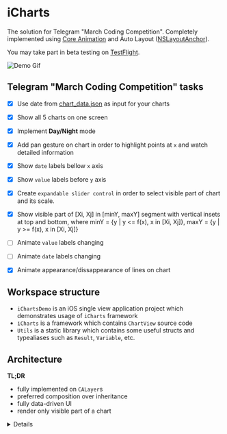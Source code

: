 # iCharts

The solution for Telegram "March Coding Competition".
Completely implemented using [Core Animation](https://developer.apple.com/documentation/quartzcore) and Auto Layout ([NSLayoutAnchor](https://developer.apple.com/documentation/uikit/nslayoutanchor)).

You may take part in beta testing on [TestFlight](https://testflight.apple.com/join/oV32hPvi).

![Demo Gif](https://thumbs.gfycat.com/FlakyHardtofindFly.webp)

## Telegram "March Coding Competition" tasks

- [x] Use date from [chart_data.json](https://github.com/specialfor/iCharts/blob/master/Shared/Resources/chart_data.json) as input for your charts
- [x] Show all 5 charts on one screen
- [x] Implement **Day/Night** mode
- [x] Add pan gesture on chart in order to highlight points at `x` and watch detailed information
- [x] Show `date` labels bellow `x` axis
- [x] Show `value` labels before `y` axis
- [x] Create `expandable slider control` in order to select visible part of chart and its scale.
- [x] Show visible part of [Xi, Xj] in [minY, maxY] segment with vertical insets at top and bottom, where minY = {y | y <= f(x), x in [Xi, Xj]}, maxY = {y | y >= f(x), x in [Xi, Xj]}
- [ ] Animate `value` labels changing
- [ ] Animate `date` labels changing
- [x] Animate appearance/dissappearance of lines on chart


## Workspace structure
- `iChartsDemo` is an iOS single view application project which demonstrates usage of `iCharts` framework
- `iCharts` is a framework which contains `ChartView` source code
- `Utils` is a static library which contains some useful structs and typealiases such as `Result`, `Variable`, etc.


## Architecture

**TL;DR**

- fully implemented on `CALayer`s
- preferred composition over inheritance
- fully data-driven UI
- render only visible part of a chart

<details>
  <summary>Details</summary>
    The implementation of `iCharts` framework is highly motivated by `Core Animaton` `CALayer`s capabilities and classes composition instead of inheritance in order to have flexible, extendable and easy-maintainable code base with SRP principle in the head.

  Also it should be remarked that all parts of UI are data-driven. `Props` is used as a dumb representation of UI state at each point of time. This approach makes possible to implement **[time-traveling debugging](https://github.com/calesce/redux-slider-monitor)** feature in future. 

  **Note:** of course in competition situation with time boundaries it is very hard to find trade offs between speed and quality, that's why some principles of SOLID are violated sometime.


  ### Views & Layers

  - `ChartView` is a core view which is responsible for rendering all chart layers: 
  ![ChartView](https://i.ibb.co/SwVLZvF/Simulator-Screen-Shot-i-Phone-X-2019-03-25-at-13-02-41.png)
  ![Layer Hierarchy of `ChartView`](https://i.ibb.co/2MkdS2q/2019-03-25-12-56-28.jpg)
    - `GridLayer` renders horizontal lines of grid
    - `LineChartLayer` contains `LineLayer`s and `VerticalLineLayer`
      - LineLayer renders line based on `CGPoint` vector (if `VerticalLineLayer` is also appeared, it will also render circle in order to show highlighted point)
      - `VerticalLineLayer` renders vertical line through highlighted points
    - `YLabelsLayer` renders labels above horizontal lines of `GridLayer` (`y` values of each line)
    - `XLabelsLayer` renders labels below `LinearChartLayer` or `x` axis in a nutshell (dates in "MMM dd" format)
  - `PannableChartView` is a subclass of `UIControl` which implements behaviour similar to `UIPanGestureRecognizer`. It tells `ChartView` to show highlighted points and shows `ChartInfoView` with details of the points above chart.
  ![PannableChartView](https://i.ibb.co/Y7XLk5k/Simulator-Screen-Shot-i-Phone-X-2019-03-25-at-13-18-09.png)
  - `ChartScrollView` contains instance of `PannableChartView` and `ExpandableSliderView` which allows user to choose visible part of chart and its scale.
  ![ChartScrollView](https://i.ibb.co/s9jkSWq/Simulator-Screen-Shot-i-Phone-X-2019-03-25-at-13-18-13.png)
  - `DetailedChartView` contains instance of `ChartScrollView` and `UITableView` with names and colors of lines and capability to show/hide them
  ![DetailedChartView](https://i.ibb.co/SfPqqhs/Simulator-Screen-Shot-i-Phone-X-2019-03-25-at-13-18-16.png)

  ### Normalizer

  - `Normalizer` is a protocol which defines method for line normalization based on target rect size of layer.
  - `SizeNormalizer` is a class which normalize lines based on:
    - [minY, maxY] segment with `verticalInses` (depends on `isInFullSize` and `verticalInset` properties)
    - [0, maxY] segment (full-sized)

  **Note about minY, maxY:** 
  - **Formal case:** minY, maxY are in {y | y in Y1 || Y2 || ... || Yn}, where `||` means union (set operation), Yi is a set of `y` values of the `i`th line 
  - **Informal case:** minY, maxY are selected among each y of each line in chart
</details>
